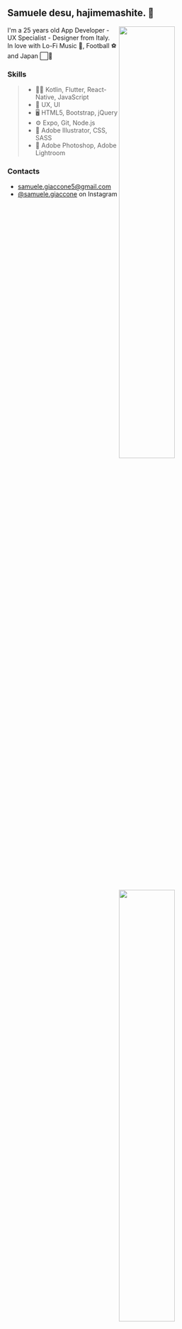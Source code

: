 ## Samuele desu, hajimemashite. 👋
[<img align="right" width="50%" src="https://github-readme-stats.vercel.app/api?username=xZero-s&theme=radical&show_icons=true&hide_border=true">](https://metrics.lecoq.io/xZero-s?template=classic)
[<img align="right" width="50%" src="http://github-readme-streak-stats.herokuapp.com?user=xZero-s&theme=radical&hide_border=true">](https://git.io/streak-stats)
<!-- ADD SPOTIFY -->

I'm a 25 years old App Developer - UX Specialist - Designer from Italy. <br>
In love with Lo-Fi Music 🎵, Football ⚽ and Japan ⬜🔴

### Skills
> * 👨‍💻 Kotlin, Flutter, React-Native, JavaScript
> * 📘 UX, UI
> * 🖥️ HTML5, Bootstrap, jQuery
> * ⚙️ Expo, Git, Node.js
> * 🎨 Adobe Illustrator, CSS, SASS
> * 📸 Adobe Photoshop, Adobe Lightroom

### Contacts
 - [samuele.giaccone5@gmail.com](mailto:samuele.giaccone5@gmail.com)
 - [@samuele.giaccone](https://instagram.com/samuele.giaccone) on Instagram
<!-- ADD DISCORD AND LINKEDIN -->
<!--
**xZero-s/xZero-s** is a ✨ _special_ ✨ repository because its `README.md` (this file) appears on your GitHub profile.


Here are some ideas to get you started:

- 🔭 I’m currently working on ...
- 🌱 I’m currently learning ...
- 👯 I’m looking to collaborate on ...
- 🤔 I’m looking for help with ...
- 💬 Ask me about ...
- 📫 How to reach me: ...
- 😄 Pronouns: ...
- ⚡ Fun fact: ...
-->
